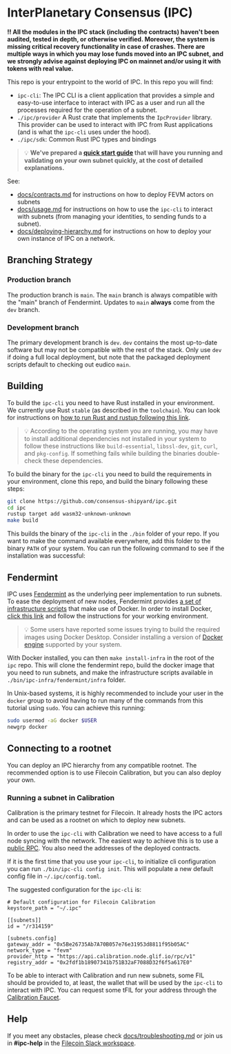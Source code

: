# InterPlanetary Consensus (IPC)

**‼️ All the modules in the IPC stack (including the contracts) haven't been audited, tested in depth, or otherwise verified. Moreover, the system is missing critical recovery functionality in case of crashes. There are multiple ways in which you may lose funds moved into an IPC subnet, and we strongly advise against deploying IPC on mainnet and/or using it with tokens with real value.**

This repo is your entrypoint to the world of IPC. In this repo you will find:
- `ipc-cli`: The IPC CLI is a client application that provides a simple and easy-to-use interface to interact with IPC as a user and run all the processes required for the operation of a subnet.
- `./ipc/provider` A Rust crate that implements the `IpcProvider` library. This provider can be used to interact with IPC from Rust applications (and is what the `ipc-cli` uses under the hood).
- `./ipc/sdk`: Common Rust IPC types and bindings


>💡 **We've prepared a [quick start guide](/docs/quickstart-calibration.md) that will have you running and validating on your own subnet quickly, at the cost of detailed explanations.**

See:
- [docs/contracts.md](docs/contracts.md) for instructions on how to deploy FEVM actors on subnets
- [docs/usage.md](docs/usage.md) for instructions on how to use the `ipc-cli` to interact with subnets (from managing your identities, to sending funds to a subnet).
- [docs/deploying-hierarchy.md](docs/deploying-hierarchy.md) for instructions on how to deploy your own instance of IPC on a network.

## Branching Strategy

### Production branch

The production branch is `main`.
The `main` branch is always compatible with the "main" branch of Fendermint.
Updates to `main` **always** come from the `dev` branch.

### Development branch

The primary development branch is `dev`.
`dev` contains the most up-to-date software but may not be compatible with the rest of the stack. Only use `dev` if doing a full local deployment, but note that the packaged deployment scripts default to checking out eudico `main`. 

## Building

To build the `ipc-cli` you need to have Rust installed in your environment. We currently use Rust `stable` (as described in the `toolchain`). You can look for instructions on [how to run Rust and rustup following this link](https://www.rust-lang.org/tools/install).

>💡 According to the operating system you are running, you may have to install additional dependencies not installed in your system to follow these instructions like `build-essential`, `libssl-dev`, `git`, `curl`, and `pkg-config`. If something fails while building the binaries double-check these dependencies.

To build the binary for the `ipc-cli` you need to build the requirements in your environment, clone this repo, and build the binary following these steps:
```bash
git clone https://github.com/consensus-shipyard/ipc.git
cd ipc
rustup target add wasm32-unknown-unknown
make build
```

This builds the binary of the `ipc-cli` in the `./bin` folder of your repo. If you want to make the command available everywhere, add this folder to the binary `PATH` of your system. You can run the following command to see if the installation was successful:

## Fendermint

IPC uses [Fendermint](https://github.com/consensus-shipyard/fendermint) as the underlying peer implementation to run subnets. To ease the deployment of new nodes, Fendermint provides [a set of infrastructure scripts](https://github.com/consensus-shipyard/fendermint/infra) that make use of Docker. In order to install Docker, [click this link](https://docs.docker.com/get-docker/) and follow the instructions for your working environment.

>💡 Some users have reported some issues trying to build the required images using Docker Desktop. Consider installing a version of [Docker engine](https://docs.docker.com/engine/install/#server) supported by your system.

With Docker installed, you can then `make install-infra` in the root of the `ipc` repo. This will clone the fendermint repo, build the docker image that you need to run subnets, and make the infrastructure scripts available in `./bin/ipc-infra/fendermint/infra` folder.

In Unix-based systems, it is highly recommended to include your user in the `docker` group to avoid having to run many of the commands from this tutorial using `sudo`. You can achieve this running:
```bash
sudo usermod -aG docker $USER
newgrp docker
```

## Connecting to a rootnet

You can deploy an IPC hierarchy from any compatible rootnet. The recommended option is to use Filecoin Calibration, but you can also deploy your own.

### Running a subnet in Calibration
Calibration is the primary testnet for Filecoin. It already hosts the IPC actors and can be used as a rootnet on which to deploy new subnets.

In order to use the `ipc-cli` with Calibration we need to have access to a full node syncing with the network. The easiest way to achieve this is to use a [public RPC](https://docs.filecoin.io/networks/calibration/rpcs/). You also need the addresses of the deployed contracts.

If it is the first time that you use your `ipc-cli`, to initialize cli configuration you can run `./bin/ipc-cli config init`. This will populate a new default config file in `~/.ipc/config.toml`.

The suggested configuration for the `ipc-cli` is:

```
# Default configuration for Filecoin Calibration
keystore_path = "~/.ipc"

[[subnets]]
id = "/r314159"

[subnets.config]
gateway_addr = "0x5Be26735Ab7A70B057e76e31953d8811f95b05AC"
network_type = "fevm"
provider_http = "https://api.calibration.node.glif.io/rpc/v1"
registry_addr = "0x2fdf1b18907341b751B32aF7088D32f6f5a617E0"
```

To be able to interact with Calibration and run new subnets, some FIL should be provided to, at least, the wallet that will be used by the `ipc-cli` to interact with IPC. You can request some tFIL for your address through the [Calibration Faucet](https://faucet.calibration.fildev.network/funds.html).

## Help

If you meet any obstacles, please check [docs/troubleshooting.md](docs/troubleshooting.md) or join us in **#ipc-help** in the [Filecoin Slack workspace](https://filecoin.io/slack).
